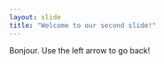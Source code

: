 ```yaml
---
layout: slide
title: "Welcome to our second slide!"
---
```

Bonjour.
Use the left arrow to go back!
